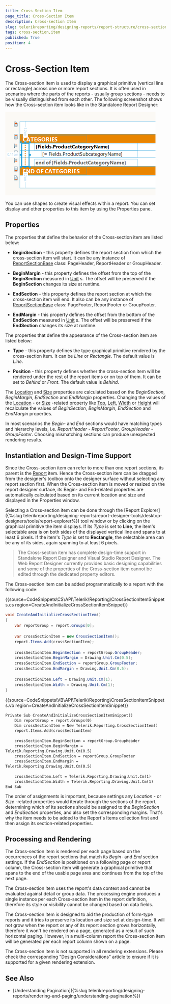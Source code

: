 ```yaml
---
title: Cross-Section Item
page_title: Cross-Section Item 
description: Cross-section Item
slug: telerikreporting/designing-reports/report-structure/cross-section-item
tags: cross-section,item
published: True
position: 4
---
```


# Cross-Section Item

The Cross-section Item is used to display a graphical primitive (vertical line or rectangle) across one or more report sections. It is often used in scenarios where the parts of the reports - usually group sections - needs to be visually distinguished from each other. The following screenshot shows how the Cross-section item looks like in the Standalone Report Designer: 

  ![report-items-cross-section-item](images/report-items-cross-section-item.png)

You can use shapes to create visual effects within a report. You can set display and other properties to this item by using the Properties pane.       

## Properties

The properties that define the behavior of the Cross-section item are listed below:

* __BeginSection__ - this property defines the report section from which the cross-section item will start. It can be any instance of [ReportSectionBase](/reporting/api/Telerik.Reporting.ReportSectionBase)  class: PageHeader, ReportHeader or GroupHeader. 

* __BeginMargin__ - this property defines the offset from the top of the __BeginSection__ measured in [Unit](/reporting/api/Telerik.Reporting.Drawing.Unit) s. The offset will be preserved if the __BeginSection__ changes its size at runtime. 

* __EndSection__ - this property defines the report section at which the cross-section item will end. It also can be any instance of [ReportSectionBase](/reporting/api/Telerik.Reporting.ReportSectionBase)  class: PageFooter, ReportFooter or GroupFooter. 

* __EndMargin__ - this property defines the offset from the bottom of the __EndSection__ measured in [Unit](/reporting/api/Telerik.Reporting.Drawing.Unit) s. The offset will be preserved if the __EndSection__ changes its size at runtime. 

The properties that define the appearance of the Cross-section item are listed below: 

* __Type__ - this property defines the type graphical primitive rendered by the cross-section item. It can be *Line* or *Rectangle*. The default value is *Line*.             

* __Position__ - this property defines whether the cross-section item will be rendered under the rest of the report items or on top of them. It can be set to *Behind* or *Front*. The default value is *Behind*.             

The [Location](/reporting/api/Telerik.Reporting.ReportItem#Telerik_Reporting_ReportItem_Location) and [Size](/reporting/api/Telerik.Reporting.ReportItem#Telerik_Reporting_ReportItem_Size)  properties are calculated based on the *BeginSection*, *BeginMargin*, *EndSection* and *EndMargin* properties. Changing the values of the [Location](/reporting/api/Telerik.Reporting.ReportItem#Telerik_Reporting_ReportItem_Location) - or [Size](/reporting/api/Telerik.Reporting.ReportItem#Telerik_Reporting_ReportItem_Size) -related property like [Top](/reporting/api/Telerik.Reporting.ReportItem#Telerik_Reporting_ReportItem_Top), [Left](/reporting/api/Telerik.Reporting.ReportItem#Telerik_Reporting_ReportItem_Left), [Width](/reporting/api/Telerik.Reporting.ReportItem#Telerik_Reporting_ReportItem_Width)  or [Height](/reporting/api/Telerik.Reporting.ReportItem#Telerik_Reporting_ReportItem_Height) will recalculate the values of *BeginSection*, *BeginMargin*, *EndSection* and *EndMargin* properties. 

In most scenarios the *Begin-* and *End* sections would have matching types and hierarchy levels, i.e. *ReportHeader - ReportFooter, GroupHeader - GroupFooter*. Choosing mismatching sections can produce unexpected rendering results. 

## Instantiation and Design-Time Support

Since the Cross-section item can refer to more than one report sections, its parent is the  [Report](/reporting/api/Telerik.Reporting.Report) item. Hence the Cross-section item can be dragged from the designer's toolbox onto the designer surface without selecting any report section first. When the Cross-section item is moved or resized on the report designer surface, its Begin- and End-related properties are automatically calculated based on its current location and size and displayed in the Properties window. 

Selecting a Cross-section item can be done through the [Report Explorer]({%slug telerikreporting/designing-reports/report-designer-tools/desktop-designers/tools/report-explorer%}) tool window or by clicking on the graphical primitive the item displays. If its *Type* is set to __Line__, the item's selectable area is on both sides of the displayed vertical line and spans to at least 6 pixels. If the item's *Type* is set to __Rectangle__, the selectable area can be any of its sides, again spanning to at least 6 pixels. 

> The Cross-section item has complete design-time support in Standalone Report Designer and Visual Studio Report Designer. The Web Report Designer currently provides basic designing capabilities and some of the properties of the Cross-section item cannot be edited through the dedicated property editors.


The Cross-section item can be added programmatically to a report with the following code: 

{{source=CodeSnippets\CS\API\Telerik\Reporting\CrossSectionItemSnippets.cs region=CreateAndInitializeCrossSectionItemSnippet}}
````c#
void CreateAndInitializeCrossSectionItem()
{
    var reportGroup = report.Groups[0];

    var crossSectionItem = new CrossSectionItem();
    report.Items.Add(crossSectionItem);

    crossSectionItem.BeginSection = reportGroup.GroupHeader;
    crossSectionItem.BeginMargin = Drawing.Unit.Cm(0.5);
    crossSectionItem.EndSection = reportGroup.GroupFooter;
    crossSectionItem.EndMargin = Drawing.Unit.Cm(0.5);

    crossSectionItem.Left = Drawing.Unit.Cm(1);
    crossSectionItem.Width = Drawing.Unit.Cm(1);
}
````
{{source=CodeSnippets\VB\API\Telerik\Reporting\CrossSectionItemSnippets.vb region=CreateAndInitializeCrossSectionItemSnippet}}
````vb.net
Private Sub CreateAndInitializeCrossSectionItemSnippet()
    Dim reportGroup = report.Groups(0)
    Dim crossSectionItem = New Telerik.Reporting.CrossSectionItem()
    report.Items.Add(crossSectionItem)

    crossSectionItem.BeginSection = reportGroup.GroupHeader
    crossSectionItem.BeginMargin = Telerik.Reporting.Drawing.Unit.Cm(0.5)
    crossSectionItem.EndSection = reportGroup.GroupFooter
    crossSectionItem.EndMargin = Telerik.Reporting.Drawing.Unit.Cm(0.5)

    crossSectionItem.Left = Telerik.Reporting.Drawing.Unit.Cm(1)
    crossSectionItem.Width = Telerik.Reporting.Drawing.Unit.Cm(1)
End Sub
````

The order of assignments is important, because settings any *Location* - or *Size* -related properties would iterate through the sections of the report, determining which of its sections should be assigned to the *BeginSection* and *EndSection* properties, and also set the corresponding margins. That's why the item needs to be added to the Report's Items collection first and then assign its section-related properties. 

## Processing and Rendering

The Cross-section item is rendered per each page based on the occurrences of the report sections that match its *Begin-* and *End* section settings. If the *EndSection* is positioned on a following page or report column, the Cross-section item will generate a graphical primitive that spans to the end of the usable page area and continues from the top of the next page. 

The Cross-section item uses the report's data context and cannot be evaluated against detail or group data. The processing engine produces a single instance per each Cross-section item in the report definition, therefore its style or visibility cannot be changed based on data fields. 

The Cross-section item is designed to aid the production of form-type reports and it tries to preserve its location and size set at design-time. It will not grow when the report or any of its report section grows horizontally, therefore it won't be rendered on a page, generated as a result of such horizontal paging. However, in a multi-column report the Cross-section item will be generated per each report column shown on a page. 

The Cross-section item is not supported in all rendering extensions. Please check the corresponding "Design Considerations" article to ensure if it is supported for a given rendering extension. 


## See Also

* [Understanding Pagination]({%slug telerikreporting/designing-reports/rendering-and-paging/understanding-pagination%})
